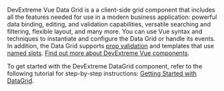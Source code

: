 DevExtreme Vue Data Grid is&nbsp;a&nbsp;a client-side grid component that includes all the features needed for use in a modern business application: powerful data binding, editing, and validation capabilities, versatile searching and filtering, flexible layout, and many more. You can use Vue syntax and techniques to&nbsp;instantiate and configure the Data Grid or&nbsp;handle its events. In&nbsp;addition, the Data Grid supports [prop validation](https://vuejs.org/v2/guide/components-props.html#Prop-Validation) and templates that use [named slots](https://vuejs.org/v2/guide/components-slots.html#Named-Slots). [Find out more about DevExtreme Vue components](/Documentation/Guide/Vue_Components/DevExtreme_Vue_Components/).

To get started with the DevExtreme DataGrid component, refer to the following tutorial for step-by-step instructions: [Getting Started with DataGrid](/Documentation/Guide/UI_Components/DataGrid/Getting_Started_with_DataGrid/).